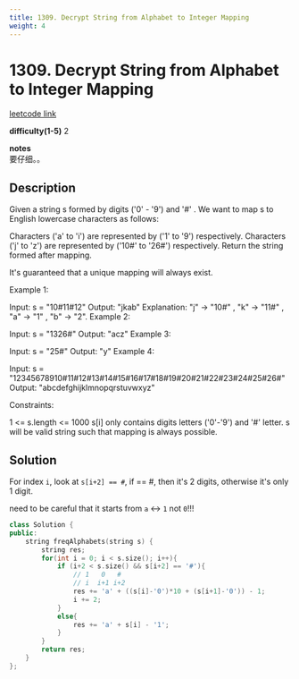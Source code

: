 ```yaml
---
title: 1309. Decrypt String from Alphabet to Integer Mapping
weight: 4
---
```

# 1309. Decrypt String from Alphabet to Integer Mapping
[leetcode link](https://leetcode.com/problems/decrypt-string-from-alphabet-to-integer-mapping/)

**difficulty(1-5)** 
2

**notes**   
要仔细。。

## Description
Given a string s formed by digits ('0' - '9') and '#' . We want to map s to English lowercase characters as follows:

Characters ('a' to 'i') are represented by ('1' to '9') respectively.
Characters ('j' to 'z') are represented by ('10#' to '26#') respectively. 
Return the string formed after mapping.

It's guaranteed that a unique mapping will always exist.


Example 1:

Input: s = "10#11#12"
Output: "jkab"
Explanation: "j" -> "10#" , "k" -> "11#" , "a" -> "1" , "b" -> "2".
Example 2:

Input: s = "1326#"
Output: "acz"
Example 3:

Input: s = "25#"
Output: "y"
Example 4:

Input: s = "12345678910#11#12#13#14#15#16#17#18#19#20#21#22#23#24#25#26#"
Output: "abcdefghijklmnopqrstuvwxyz"
 

Constraints:

1 <= s.length <= 1000
s[i] only contains digits letters ('0'-'9') and '#' letter.
s will be valid string such that mapping is always possible.

## Solution

For index `i`, look at `s[i+2] == #`, if == #, then it's 2 digits, otherwise it's only 1 digit.

need to be careful that it starts from `a` <-> `1` not `0`!!!

```c++
class Solution {
public:
    string freqAlphabets(string s) {
        string res;
        for(int i = 0; i < s.size(); i++){
            if (i+2 < s.size() && s[i+2] == '#'){
                // 1   0   #
                // i  i+1 i+2
                res += 'a' + ((s[i]-'0')*10 + (s[i+1]-'0')) - 1;
                i += 2;
            }
            else{
                res += 'a' + s[i] - '1';
            }
        }
        return res;
    }
};

```

